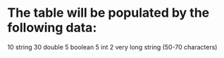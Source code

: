 # The table will be populated by the following data:
10 string
30 double
5 boolean
5 int
2 very long string (50-70 characters)